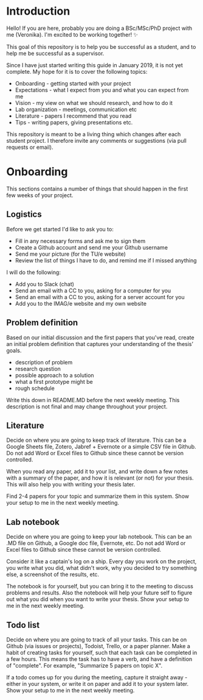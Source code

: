 # Introduction

Hello! If you are here, probably you are doing a BSc/MSc/PhD project with me (Veronika). I'm excited to be working together! :sparkles:

This goal of this repository is to help you be successful as a student, and to help me be successful as a supervisor. 

Since I have just started writing this guide in January 2019, it is not yet complete. My hope for it is to cover the following topics:

* Onboarding - getting started with your project
* Expectations - what I expect from you and what you can expect from me
* Vision - my view on what we should research, and how to do it
* Lab organization - meetings, communication etc 
* Literature - papers I recommend that you read
* Tips - writing papers, giving presentations etc. 

This repository is meant to be a living thing which changes after each student project. I therefore invite any comments or suggestions (via pull requests or email). 




# Onboarding

This sections contains a number of things that should happen in the first few weeks of your project. 

## Logistics

Before we get started I'd like to ask you to:

* Fill in any necessary forms and ask me to sign them
* Create a Github account and send me your Github username 
* Send me your picture (for the TU/e website)
* Review the list of things I have to do, and remind me if I missed anything

I will do the following:

* Add you to Slack (chat) 
* Send an email with a CC to you, asking for a computer for you
* Send an email with a CC to you, asking for a server account for you
* Add you to the IMAG/e website and my own website


## Problem definition

Based on our initial discussion and the first papers that you've read, create an initial problem definition that captures your understanding of the thesis’ goals.

* description of problem
* research question 
* possible approach to a solution
* what a first prototype might be
* rough schedule 

Write this down in README.MD before the next weekly meeting. This description is not final and may change throughout your project. 

## Literature 

Decide on where you are going to keep track of literature. This can be a Google Sheets file, Zotero, Jabref + Evernote or a simple CSV file in Github. Do not add Word or Excel files to Github since these cannot be version controlled. 

When you read any paper, add it to your list, and write down a few notes with a summary of the paper, and how it is relevant (or not) for your thesis. This will also help you with writing your thesis later.

Find 2-4 papers for your topic and summarize them in this system. Show your setup to me in the next weekly meeting. 

## Lab notebook

Decide on where you are going to keep your lab notebook. This can be an .MD file on Github, a Google doc file, Evernote, etc. Do not add Word or Excel files to Github since these cannot be version controlled. 

Consider it like a captain's log on a ship. Every day you work on the project, you write what you did, what didn't work, why you decided 
to try something else, a screenshot of the results, etc. 

The notebook is for yourself, but you can bring it to the meeting to discuss problems and results. Also the notebook will help your future self to figure out what you did when you want to write your thesis. Show your setup to me in the next weekly meeting. 


## Todo list

Decide on where you are going to track of all your tasks. This can be on Github (via issues or projects), Todoist, Trello, or a paper planner. Make a habit of creating tasks for yourself, such that each task can be completed in a few hours. This means the task has to have a verb, and have a definition of "complete". For example, "Summarize 5 papers on topic X". 

If a todo comes up for you during the meeting, capture it straight away - either in your system, or write it on paper and add it to your system later. Show your setup to me in the next weekly meeting. 
